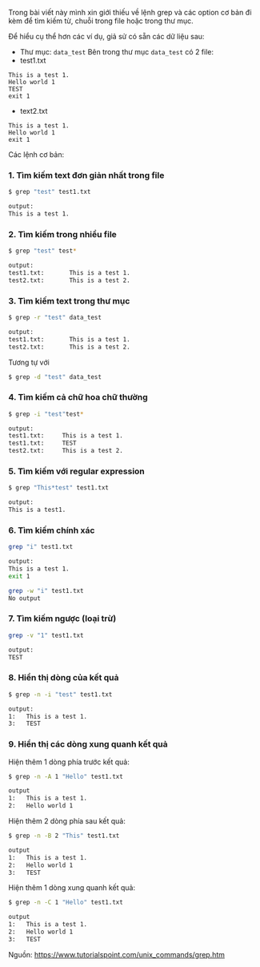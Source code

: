 Trong bài viết này mình xin giới thiếu về lệnh grep và các option cơ bản đi kèm để tìm kiếm từ, chuỗi trong file hoặc trong thư mục.

Để hiểu cụ thể hơn các ví dụ, giả sử có sẵn các dữ liệu sau:
-  Thư mục: `data_test`
Bên trong thư mục `data_test` có 2 file:
- test1.txt
```
This is a test 1.
Hello world 1
TEST
exit 1
```

- text2.txt
```
This is a test 1.
Hello world 1
exit 1
```

Các lệnh cơ bản:

### 1. Tìm kiếm text đơn giản nhất trong file
```bash
$ grep "test" test1.txt

output:
This is a test 1.
```

### 2. Tìm kiếm trong nhiều file
```bash
$ grep "test" test*

output:
test1.txt:       This is a test 1.
test2.txt:       This is a test 2.
```

### 3. Tìm kiếm text trong thư mục
```bash
$ grep -r "test" data_test

output:
test1.txt:       This is a test 1.
test2.txt:       This is a test 2.
```
Tương tự với
```bash
$ grep -d "test" data_test
```

### 4. Tìm kiếm cả chữ hoa chữ thường
```bash
$ grep -i "test"test*

output:
test1.txt:     This is a test 1.
test1.txt:     TEST
test2.txt:     This is a test 2.
```

### 5. Tìm kiếm với regular expression
```bash
$ grep "This*test" test1.txt

output:
This is a test1.
```

### 6. Tìm kiếm chính xác
```bash
grep "i" test1.txt

output:
This is a test 1.
exit 1
```

```bash
grep -w "i" test1.txt
No output
```

### 7. Tìm kiếm ngược (loại trừ)
```bash
grep -v "1" test1.txt

output:
TEST
```

### 8. Hiển thị dòng của kết quả
```bash
$ grep -n -i "test" test1.txt

output:
1:   This is a test 1.
3:   TEST
```

### 9. Hiển thị các dòng xung quanh kết quả

Hiện thêm 1 dòng phía trước kết quả:
```bash
$ grep -n -A 1 "Hello" test1.txt

output
1:   This is a test 1.
2:   Hello world 1
```

Hiện thêm 2 dòng phía sau kết quả:
```bash
$ grep -n -B 2 "This" test1.txt

output
1:   This is a test 1.
2:   Hello world 1
3:   TEST
```

Hiện thêm 1 dòng xung quanh kết quả:
```bash
$ grep -n -C 1 "Hello" test1.txt

output
1:   This is a test 1.
2:   Hello world 1
3:   TEST
```

Nguồn:
https://www.tutorialspoint.com/unix_commands/grep.htm